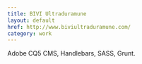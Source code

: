 ```yaml
---
title: BIVI Ultraduramune
layout: default
href: http://www.biviultraduramune.com/
category: work
---
```



Adobe CQ5 CMS, Handlebars, SASS, Grunt.
